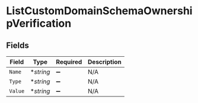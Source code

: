 # ListCustomDomainSchemaOwnershipVerification


## Fields

| Field              | Type               | Required           | Description        |
| ------------------ | ------------------ | ------------------ | ------------------ |
| `Name`             | **string*          | :heavy_minus_sign: | N/A                |
| `Type`             | **string*          | :heavy_minus_sign: | N/A                |
| `Value`            | **string*          | :heavy_minus_sign: | N/A                |